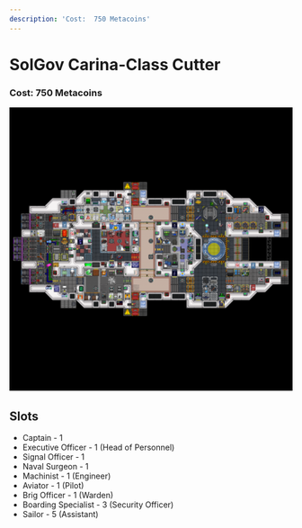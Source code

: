 ```yaml
---
description: 'Cost:  750 Metacoins'
---
```


# SolGov Carina-Class Cutter

### Cost:  750 Metacoins

![](<../.gitbook/assets/image (25) (1).png>)

## Slots

* Captain - 1
* Executive Officer - 1 (Head of Personnel)
* Signal Officer - 1
* Naval Surgeon - 1
* Machinist - 1 (Engineer)
* Aviator - 1 (Pilot)
* Brig Officer - 1 (Warden)
* Boarding Specialist - 3 (Security Officer)
* Sailor - 5 (Assistant)
